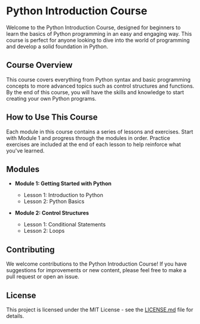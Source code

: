  
# Python Introduction Course

Welcome to the Python Introduction Course, designed for beginners to learn the basics of Python programming in an easy and engaging way. This course is perfect for anyone looking to dive into the world of programming and develop a solid foundation in Python.

## Course Overview

This course covers everything from Python syntax and basic programming concepts to more advanced topics such as control structures and functions. By the end of this course, you will have the skills and knowledge to start creating your own Python programs.

## How to Use This Course

Each module in this course contains a series of lessons and exercises. Start with Module 1 and progress through the modules in order. Practice exercises are included at the end of each lesson to help reinforce what you've learned.

## Modules

- **Module 1: Getting Started with Python**
  - Lesson 1: Introduction to Python
  - Lesson 2: Python Basics

- **Module 2: Control Structures**
  - Lesson 1: Conditional Statements
  - Lesson 2: Loops

## Contributing

We welcome contributions to the Python Introduction Course! If you have suggestions for improvements or new content, please feel free to make a pull request or open an issue.

## License

This project is licensed under the MIT License - see the [LICENSE.md](LICENSE.md) file for details.
